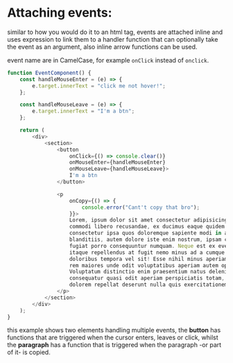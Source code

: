 <!-- @format -->

# Attaching events:

similar to how you would do it to an html tag, events are attached inline and uses expression to link them to a handler function that can optionally take the event as an argument, also inline arrow functions can be used.

event name are in CamelCase, for example `onClick` instead of `onclick`.

```javascript
function EventComponent() {
	const handleMouseEnter = (e) => {
		e.target.innerText = "click me not hover!";
	};

	const handleMouseLeave = (e) => {
		e.target.innerText = "I'm a btn";
	};

	return (
		<div>
			<section>
				<button
					onClick={() => console.clear()}
					onMouseEnter={handleMouseEnter}
					onMouseLeave={handleMouseLeave}>
					I'm a btn
				</button>

				<p
					onCopy={() => {
						console.error("Cant't copy that bro");
					}}>
					Lorem, ipsum dolor sit amet consectetur adipisicing elit. Rem cumque
					commodi libero recusandae, ex ducimus eaque quidem fugit est
					consectetur ipsa quos doloremque sapiente modi in autem? Praesentium,
					blanditiis, autem dolore iste enim nostrum, ipsam consectetur alias et
					fugiat porro consequuntur numquam. Neque est ex eveniet consectetur,
					itaque repellendus at fugit nemo minus ad a cumque quisquam aliquid
					doloribus tempora vel sit! Esse nihil minus aperiam. Cum alias odio
					rem maiores unde odit voluptatibus aperiam autem optio numquam?
					Voluptatum distinctio enim praesentium natus deleniti hic earum
					consequatur quasi odit aperiam perspiciatis totam, eveniet tempora
					dolorem repellat deserunt nulla quis exercitationem?
				</p>
			</section>
		</div>
	);
}
```

this example shows two elements handling multiple events, the **button** has functions that are triggered when the cursor enters, leaves or click, whilst the **paragraph** has a function that is triggered when the paragraph -or part of it- is copied.
